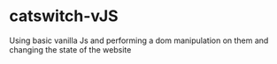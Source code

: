 # catswitch-vJS
Using basic vanilla Js and performing a dom manipulation on them and changing the state of the website
